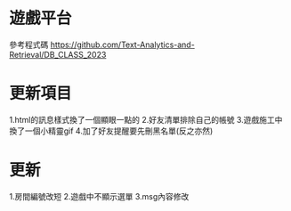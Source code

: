 # 遊戲平台
參考程式碼 https://github.com/Text-Analytics-and-Retrieval/DB_CLASS_2023

# 更新項目
1.html的訊息樣式換了一個顯眼一點的
2.好友清單排除自己的帳號
3.遊戲施工中換了一個小精靈gif
4.加了好友提醒要先刪黑名單(反之亦然)

# 更新
1.房間編號改短
2.遊戲中不顯示選單
3.msg內容修改
